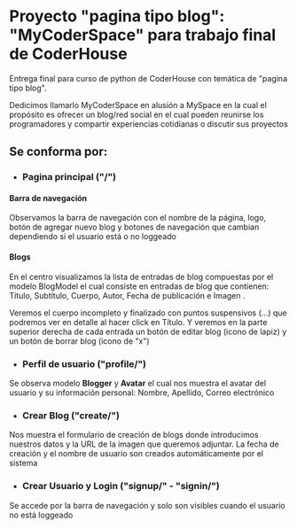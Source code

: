 # Proyecto "pagina tipo blog": "MyCoderSpace" para trabajo final de CoderHouse

Entrega final para curso de python de CoderHouse con temática de "pagina tipo blog". 

Dedicimos llamarlo MyCoderSpace en alusión a MySpace en la cual el propósito es ofrecer un blog/red social en el cual pueden reunirse los programadores y 
compartir experiencias cotidianas o discutir sus proyectos

## Se conforma por:

* ### Pagina principal ("/")

#### Barra de navegación

Observamos la barra de navegación con el nombre de la página, logo, botón de agregar nuevo blog y botones de navegación que cambian dependiendo si el usuario está o no
loggeado

#### Blogs

En el centro visualizamos la lista de entradas de blog compuestas por el modelo BlogModel el cual consiste en entradas de blog que contienen: Título, 
Subtítulo, Cuerpo, Autor, Fecha de publicación e Imagen .

Veremos el cuerpo incompleto y finalizado con puntos suspensivos (...) que podremos ver en detalle al hacer click en Título. Y veremos en la parte superior derecha
de cada entrada un botón de editar blog (icono de lapiz) y un botón de borrar blog (icono de "x")

* ### Perfil de usuario ("profile/")

Se observa modelo **Blogger** y **Avatar** el cual nos muestra el avatar del usuario y su información personal: Nombre, Apellido, Correo electrónico

* ### Crear Blog ("create/")

Nos muestra el formulario de creación de blogs donde introducimos nuestros datos y la URL de la imagen que queremos adjuntar. La fecha de creación y el nombre de
usuario son creados automáticamente por el sistema

* ### Crear Usuario y Login ("signup/" - "signin/")

Se accede por la barra de navegación y solo son visibles cuando el usuario no está loggeado

